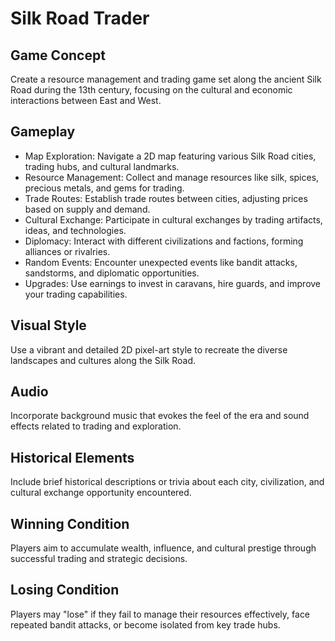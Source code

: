# Silk Road Trader

## Game Concept

Create a resource management and trading game set along the ancient Silk Road during the 13th century, focusing on the cultural and economic interactions between East and West.

## Gameplay

- Map Exploration: Navigate a 2D map featuring various Silk Road cities, trading hubs, and cultural landmarks.
- Resource Management: Collect and manage resources like silk, spices, precious metals, and gems for trading.
- Trade Routes: Establish trade routes between cities, adjusting prices based on supply and demand.
- Cultural Exchange: Participate in cultural exchanges by trading artifacts, ideas, and technologies.
- Diplomacy: Interact with different civilizations and factions, forming alliances or rivalries.
- Random Events: Encounter unexpected events like bandit attacks, sandstorms, and diplomatic opportunities.
- Upgrades: Use earnings to invest in caravans, hire guards, and improve your trading capabilities.

## Visual Style

Use a vibrant and detailed 2D pixel-art style to recreate the diverse landscapes and cultures along the Silk Road.

## Audio

Incorporate background music that evokes the feel of the era and sound effects related to trading and exploration.

## Historical Elements

Include brief historical descriptions or trivia about each city, civilization, and cultural exchange opportunity encountered.

## Winning Condition

Players aim to accumulate wealth, influence, and cultural prestige through successful trading and strategic decisions.

## Losing Condition

Players may "lose" if they fail to manage their resources effectively, face repeated bandit attacks, or become isolated from key trade hubs.
